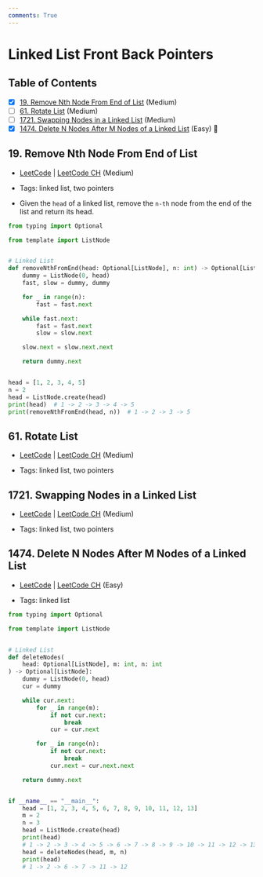 ```yaml
---
comments: True
---
```


# Linked List Front Back Pointers

## Table of Contents

- [x] [19. Remove Nth Node From End of List](https://leetcode.cn/problems/remove-nth-node-from-end-of-list/) (Medium)
- [ ] [61. Rotate List](https://leetcode.cn/problems/rotate-list/) (Medium)
- [ ] [1721. Swapping Nodes in a Linked List](https://leetcode.cn/problems/swapping-nodes-in-a-linked-list/) (Medium)
- [x] [1474. Delete N Nodes After M Nodes of a Linked List](https://leetcode.cn/problems/delete-n-nodes-after-m-nodes-of-a-linked-list/) (Easy) 👑

## 19. Remove Nth Node From End of List

-   [LeetCode](https://leetcode.com/problems/remove-nth-node-from-end-of-list/) | [LeetCode CH](https://leetcode.cn/problems/remove-nth-node-from-end-of-list/) (Medium)

-   Tags: linked list, two pointers
-   Given the `head` of a linked list, remove the `n-th` node from the end of the list and return its head.


```python title="19. Remove Nth Node From End of List - Python Solution"
from typing import Optional

from template import ListNode


# Linked List
def removeNthFromEnd(head: Optional[ListNode], n: int) -> Optional[ListNode]:
    dummy = ListNode(0, head)
    fast, slow = dummy, dummy

    for _ in range(n):
        fast = fast.next

    while fast.next:
        fast = fast.next
        slow = slow.next

    slow.next = slow.next.next

    return dummy.next


head = [1, 2, 3, 4, 5]
n = 2
head = ListNode.create(head)
print(head)  # 1 -> 2 -> 3 -> 4 -> 5
print(removeNthFromEnd(head, n))  # 1 -> 2 -> 3 -> 5

```

## 61. Rotate List

-   [LeetCode](https://leetcode.com/problems/rotate-list/) | [LeetCode CH](https://leetcode.cn/problems/rotate-list/) (Medium)

-   Tags: linked list, two pointers
## 1721. Swapping Nodes in a Linked List

-   [LeetCode](https://leetcode.com/problems/swapping-nodes-in-a-linked-list/) | [LeetCode CH](https://leetcode.cn/problems/swapping-nodes-in-a-linked-list/) (Medium)

-   Tags: linked list, two pointers
## 1474. Delete N Nodes After M Nodes of a Linked List

-   [LeetCode](https://leetcode.com/problems/delete-n-nodes-after-m-nodes-of-a-linked-list/) | [LeetCode CH](https://leetcode.cn/problems/delete-n-nodes-after-m-nodes-of-a-linked-list/) (Easy)

-   Tags: linked list

```python title="1474. Delete N Nodes After M Nodes of a Linked List - Python Solution"
from typing import Optional

from template import ListNode


# Linked List
def deleteNodes(
    head: Optional[ListNode], m: int, n: int
) -> Optional[ListNode]:
    dummy = ListNode(0, head)
    cur = dummy

    while cur.next:
        for _ in range(m):
            if not cur.next:
                break
            cur = cur.next

        for _ in range(n):
            if not cur.next:
                break
            cur.next = cur.next.next

    return dummy.next


if __name__ == "__main__":
    head = [1, 2, 3, 4, 5, 6, 7, 8, 9, 10, 11, 12, 13]
    m = 2
    n = 3
    head = ListNode.create(head)
    print(head)
    # 1 -> 2 -> 3 -> 4 -> 5 -> 6 -> 7 -> 8 -> 9 -> 10 -> 11 -> 12 -> 13
    head = deleteNodes(head, m, n)
    print(head)
    # 1 -> 2 -> 6 -> 7 -> 11 -> 12

```
